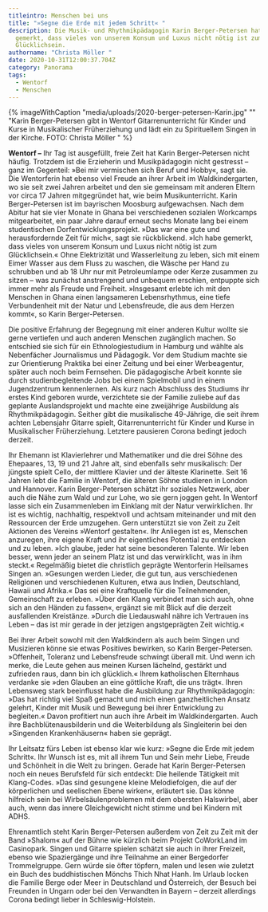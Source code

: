 ```yaml
---
titleintro: Menschen bei uns
title: "»Segne die Erde mit jedem Schritt« "
description: Die Musik- und Rhythmikpädagogin Karin Berger-Petersen hat in Ghana
  gemerkt, dass vieles von unserem Konsum und Luxus nicht nötig ist zum
  Glücklichsein.
authorname: "Christa Möller "
date: 2020-10-31T12:00:37.704Z
category: Panorama
tags:
  - Wentorf
  - Menschen
---
```



{% imageWithCaption "media/uploads/2020-berger-petersen-Karin.jpg" "" "Karin Berger-Petersen gibt in Wentorf Gitarrenunterricht für Kinder und Kurse in Musikalischer Früherziehung und lädt ein zu Spirituellem Singen in der Kirche. FOTO: Christa Möller  " %}



**Wentorf –** Ihr Tag ist ausgefüllt, freie Zeit hat Karin Berger-Petersen nicht häufig. Trotzdem ist die Erzieherin und Musikpädagogin nicht gestresst – ganz im Gegenteil: »Bei mir vermischen sich Beruf und Hobby«, sagt sie. Die Wentorferin hat ebenso viel Freude an ihrer Arbeit im Waldkindergarten, wo sie seit zwei Jahren arbeitet und den sie gemeinsam mit anderen Eltern vor circa 17 Jahren mitgegründet hat, wie beim Musikunterricht. Karin Berger-Petersen ist im bayrischen Moosburg aufgewachsen. Nach dem Abitur hat sie vier Monate in Ghana bei verschiedenen sozialen Workcamps mitgearbeitet, ein paar Jahre darauf erneut sechs Monate lang bei einem studentischen Dorfentwicklungsprojekt. »Das war eine gute und herausfordernde Zeit für mich«, sagt sie rückblickend. »Ich habe gemerkt, dass vieles von unserem Konsum und Luxus nicht nötig ist zum Glücklichsein.« Ohne Elektrizität und Wasserleitung zu leben, sich mit einem Eimer Wasser aus dem Fluss zu waschen, die Wäsche per Hand zu schrubben und ab 18 Uhr nur mit Petroleumlampe oder Kerze zusammen zu sitzen – was zunächst anstrengend und unbequem erschien, entpuppte sich immer mehr als Freude und Freiheit. »Insgesamt erlebte ich mit den Menschen in Ghana einen langsameren Lebensrhythmus, eine tiefe Verbundenheit mit der Natur und Lebensfreude, die aus dem Herzen kommt«, so Karin Berger-Petersen. 

Die positive Erfahrung der Begegnung mit einer anderen Kultur wollte sie gerne vertiefen und auch anderen Menschen zugänglich machen. So entschied sie sich für ein Ethnologiestudium in Hamburg und wählte als Nebenfächer Journalismus und Pädagogik. Vor dem Studium machte sie zur Orientierung Praktika bei einer Zeitung und bei einer Werbeagentur, später auch noch beim Fernsehen. Die pädagogische Arbeit konnte sie durch studienbegleitende Jobs bei einem Spielmobil und in einem Jugendzentrum kennenlernen. Als kurz nach Abschluss des Studiums ihr erstes Kind geboren wurde, verzichtete sie der Familie zuliebe auf das geplante Auslandsprojekt und machte eine zweijährige Ausbildung als Rhythmikpädagogin. Seither gibt die musikalische 49-Jährige, die seit ihrem achten Lebensjahr Gitarre spielt, Gitarrenunterricht für Kinder und Kurse in Musikalischer Früherziehung. Letztere pausieren Corona bedingt jedoch derzeit. 

Ihr Ehemann ist Klavierlehrer und Mathematiker und die drei Söhne des Ehepaares, 13, 19 und 21 Jahre alt, sind ebenfalls sehr musikalisch: Der jüngste spielt Cello, der mittlere Klavier und der älteste Klarinette. Seit 16 Jahren lebt die Familie in Wentorf, die älteren Söhne studieren in London und Hannover. Karin Berger-Petersen schätzt ihr soziales Netzwerk, aber auch die Nähe zum Wald und zur Lohe, wo sie gern joggen geht. In Wentorf lasse sich ein Zusammenleben im Einklang mit der Natur verwirklichen. Ihr ist es wichtig, nachhaltig, respektvoll und achtsam miteinander und mit den Ressourcen der Erde umzugehen. Gern unterstützt sie von Zeit zu Zeit Aktionen des Vereins »Wentorf gestalten«. Ihr Anliegen ist es, Menschen anzuregen, ihre eigene Kraft und ihr eigentliches Potential zu entdecken und zu leben. »Ich glaube, jeder hat seine besonderen Talente. Wir leben besser, wenn jeder an seinem Platz ist und das verwirklicht, was in ihm steckt.« Regelmäßig bietet die christlich geprägte Wentorferin Heilsames Singen an. »Gesungen werden Lieder, die gut tun, aus verschiedenen Religionen und verschiedenen Kulturen, etwa aus Indien, Deutschland, Hawaii und Afrika.« Das sei eine Kraftquelle für die Teilnehmenden, Gemeinschaft zu erleben. »Über den Klang verbindet man sich auch, ohne sich an den Händen zu fassen«, ergänzt sie mit Blick auf die derzeit ausfallenden Kreistänze. »Durch die Liedauswahl nähre ich Vertrauen ins Leben – das ist mir gerade in der jetzigen angstgeprägten Zeit wichtig.«  

Bei ihrer Arbeit sowohl mit den Waldkindern als auch beim Singen und Musizieren könne sie etwas Positives bewirken, so Karin Berger-Petersen. »Offenheit, Toleranz und Lebensfreude schwingt überall mit. Und wenn ich merke, die Leute gehen aus meinen Kursen lächelnd, gestärkt und zufrieden raus, dann bin ich glücklich.« Ihrem katholischen Elternhaus verdanke sie »den Glauben an eine göttliche Kraft, die uns trägt«. Ihren Lebensweg stark beeinflusst habe die Ausbildung zur Rhythmikpädagogin: »Das hat richtig viel Spaß gemacht und mich einen ganzheitlichen Ansatz gelehrt, Kinder mit Musik und Bewegung bei ihrer Entwicklung zu begleiten.« Davon profitiert nun auch ihre Arbeit im Waldkindergarten. Auch ihre Bachblütenausbilderin und die Weiterbildung als Singleiterin bei den »Singenden Krankenhäusern« haben sie geprägt. 

Ihr Leitsatz fürs Leben ist ebenso klar wie kurz: »Segne die Erde mit jedem Schritt«. Ihr Wunsch ist es, mit all ihrem Tun und Sein mehr Liebe, Freude und Schönheit in die Welt zu bringen. Gerade hat Karin Berger-Petersen noch ein neues Berufsfeld für sich entdeckt: Die heilende Tätigkeit mit Klang-Codes. »Das sind gesungene kleine Melodiefolgen, die auf der körperlichen und seelischen Ebene wirken«, erläutert sie. Das könne hilfreich sein bei Wirbelsäulenproblemen mit dem obersten Halswirbel, aber auch, wenn das innere Gleichgewicht nicht stimme und bei Kindern mit ADHS. 

Ehrenamtlich steht Karin Berger-Petersen außerdem von Zeit zu Zeit mit der Band »Shalom« auf der Bühne wie kürzlich beim Projekt CoWorkLand im Casinopark. Singen und Gitarre spielen schätzt sie auch in ihrer Freizeit, ebenso wie Spaziergänge und ihre Teilnahme an einer Bergedorfer Trommelgruppe. Gern würde sie öfter töpfern, malen und lesen wie zuletzt ein Buch des buddhistischen Mönchs Thich Nhat Hanh. Im Urlaub locken die Familie Berge oder Meer in Deutschland und Österreich, der Besuch bei Freunden in Ungarn oder bei den Verwandten in Bayern – derzeit allerdings Corona bedingt lieber in Schleswig-Holstein.